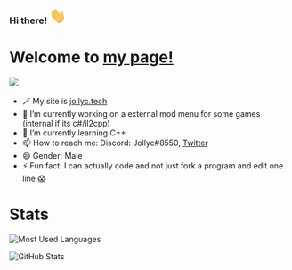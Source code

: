 ### Hi there! <img src="https://raw.githubusercontent.com/ABSphreak/ABSphreak/master/gifs/Hi.gif" width="30px">
# Welcome to [my page!](https://github.com/Jollycistaken)
![](https://komarev.com/ghpvc/?username=Jollycistaken)
- 🪄 My site is [jollyc.tech](https://jollyc.tech)
- 🔭 I’m currently working on a external mod menu for some games (internal if its c#/il2cpp)
- 🌱 I’m currently learning C++
- 📫 How to reach me: Discord: Jollyc#8550, [Twitter](https://twitter.com/Jollycistaken)
- 😄 Gender: Male
- ⚡ Fun fact: I can actually code and not just fork a program and edit one line 😱

# Stats
![Most Used Languages](https://github-readme-stats.vercel.app/api/top-langs/?username=Jollycistaken&theme=tokyonight&layout=compact)

![GitHub Stats](https://github-readme-stats.vercel.app/api?username=Jollycistaken&count_private=false&show_icons=true&theme=tokyonight)
